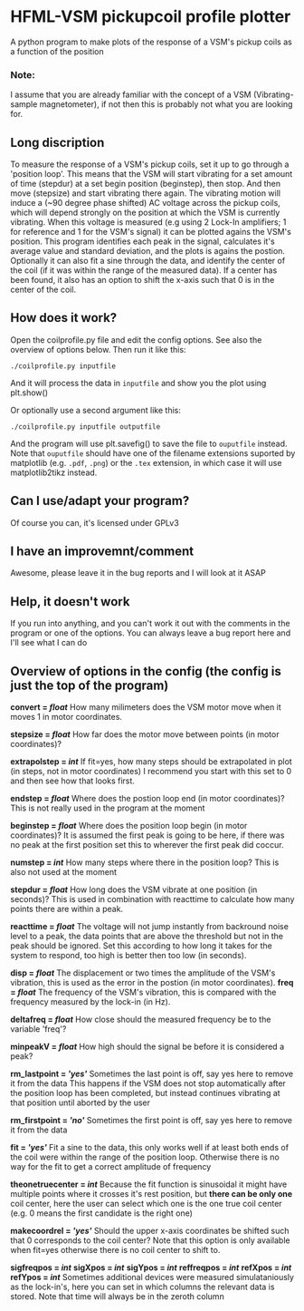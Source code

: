 # HFML-VSM pickupcoil profile plotter
A python program to make plots of the response of a VSM's pickup coils as a function of the position

### Note:
I assume that you are already familiar with the concept of a VSM (Vibrating-sample magnetometer), if not then this is probably not what you are looking for.

## Long discription
To measure the response of a VSM's pickup coils, set it up to go through a 'position loop'. This means that the VSM will start vibrating for a set amount of time (stepdur) at a set begin position (beginstep), then stop. And then move (stepsize) and start vibrating there again. The vibrating motion will induce a (~90 degree phase shifted) AC voltage across the pickup coils, which will depend strongly on the position at which the VSM is currently vibrating. When this voltage is measured (e.g using 2 Lock-In amplifiers; 1 for reference and 1 for the VSM's signal) it can be plotted agains the VSM's position. This program identifies each peak in the signal, calculates it's average value and standard deviation, and the plots is agains the postion. Optionally it can also fit a sine through the data, and identify the center of the coil (if it was within the range of the measured data). If a center has been found, it also has an option to shift the x-axis such that 0 is in the center of the coil.

## How does it work?
Open the coilprofile.py file and edit the config options. See also the overview of options below.
Then run it like this:
```
./coilprofile.py inputfile
```
And it will process the data in `inputfile` and show you the plot using plt.show()
 
Or optionally use a second argument like this:
```
./coilprofile.py inputfile outputfile
```
And the program will use plt.savefig() to save the file to `ouputfile` instead.
Note that `ouputfile` should have one of the filename extensions suported by matplotlib (e.g. `.pdf`, `.png`)
or the `.tex` extension, in which case it will use matplotlib2tikz instead.

## Can I use/adapt your program?
Of course you can, it's licensed under GPLv3

## I have an improvemnt/comment
Awesome, please leave it in the bug reports and I will look at it ASAP

## Help, it doesn't work
If you run into anything, and you can't work it out with the comments in the program or one of the options. You can always leave a bug report here and I'll see what I can do

## Overview of options in the config (the config is just the top of the program)

**convert = _float_** 
How many milimeters does the VSM motor move when it moves 1 in motor coordinates.

**stepsize = _float_**
How far does the motor move between points (in motor coordinates)?

**extrapolstep = _int_**
If fit=yes, how many steps should be extrapolated in plot (in steps, not in motor coordinates)
I recommend you start with this set to 0 and then see how that looks first.

**endstep = _float_**
Where does the postion loop end (in motor coordinates)?
This is not really used in the program at the moment

**beginstep = _float_**
Where does the position loop begin (in motor coordinates)?
It is assumed the first peak is going to be here, if there was no peak at the first position set this to wherever the first peak did coccur.

**numstep = _int_**
How many steps where there in the position loop?
This is also not used at the moment

**stepdur = _float_**
How long does the VSM vibrate at one position (in seconds)? 
This is used in combination with reacttime to calculate how many points there are within a peak.

**reacttime = _float_**
The voltage will not jump instantly from backround noise level to a peak, the data points that are above the threshold but not in the peak should be ignored. Set this according to how long it takes for the system to respond, too high is better then too low (in seconds).

**disp = _float_**
The displacement or two times the amplitude of the VSM's vibration, this is used as the error in the postion (in motor coordinates).
**freq = _float_**
The frequency of the VSM's vibration, this is compared with the frequency measured by the lock-in (in Hz).

**deltafreq = _float_** 
How close should the measured frequency be to the variable 'freq'?

**minpeakV = _float_** 
How high should the signal be before it is considered a peak?

**rm_lastpoint = _'yes'_**
Sometimes the last point is off, say yes here to remove it from the data
This happens if the VSM does not stop automatically after the position loop has been completed, but instead continues vibrating at that position until aborted by the user

**rm_firstpoint = _'no'_**
Sometimes the first point is off, say yes here to remove it from the data

**fit = _'yes'_**
Fit a sine to the data, this only works well if at least both ends of the coil were within the range of the position loop. Otherwise there is no way for the fit to get a correct amplitude of frequency

**theonetruecenter = _int_**
Because the fit function is sinusoidal it might have multiple points where it crosses it's rest position, but **there can be only one** coil center, here the user can select which one is the one true coil center (e.g. 0 means the first candidate is the right one)

**makecoordrel = _'yes'_** 
Should the upper x-axis coordinates be shifted such that 0 corresponds to the coil center?
Note that this option is only available when fit=yes otherwise there is no coil center to shift to.

**sigfreqpos = _int_**
**sigXpos = _int_**
**sigYpos = _int_**
**reffreqpos = _int_**
**refXpos = _int_**
**refYpos = _int_**
Sometimes additional devices were measured simulataniously as the lock-in's, here you can set in which columns the relevant data is stored. Note that time will always be in the zeroth column
